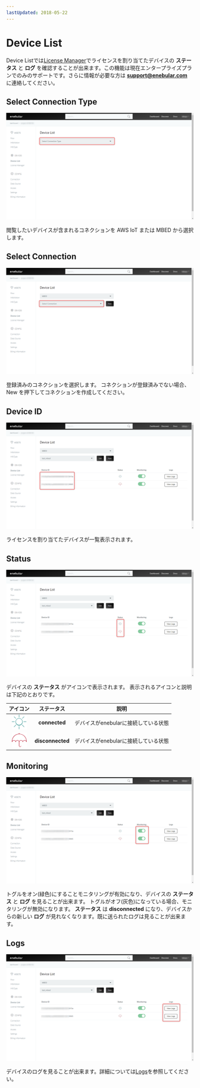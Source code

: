 ```yaml
---
lastUpdated: 2018-05-22
---
```


# Device List

Device Listでは[License Manager](./LicenseManager.md)でライセンスを割り当てたデバイスの **ステータス** と **ログ** を確認することが出来ます。この機能は現在エンタープライズプランでのみのサポートです。さらに情報が必要な方は **support@enebular.com** に連絡してください。

## Select Connection Type

![select_connection_type](../_asset/images/Devices/device_list-select_connection-001.png)

閲覧したいデバイスが含まれるコネクションを AWS IoT または MBED から選択します。

## Select Connection

![select_connection](../_asset/images/Devices/device_list-select_connection-002.png)

登録済みのコネクションを選択します。
コネクションが登録済みでない場合、 New を押下してコネクションを作成してください。

## Device ID

![device_id](../_asset/images/Devices/device_list-device_id.png)

ライセンスを割り当てたデバイスが一覧表示されます。

## Status

![status](../_asset/images/Devices/device_list-status.png)

デバイスの **ステータス** がアイコンで表示されます。
表示されるアイコンと説明は下記のとおりです。

| アイコン | ステータス | 説明 |
| :-: |:-: | :-: |
| ![connected](../_asset/images/Devices/device_list-status-connected.png)  | **connected** | デバイスがenebularに接続している状態 |
| ![disconnected](../_asset/images/Devices/device_list-status-disconnected.png) | **disconnected** | デバイスがenebularに接続している状態 |

## Monitoring

![monitoring](../_asset/images/Devices/device_list-toggle.png)

トグルをオン(緑色)にすることモニタリングが有効になり、デバイスの **ステータス** と **ログ** を見ることが出来ます。
トグルがオフ(灰色)になっている場合、モニタリングが無効になります。 **ステータス** は **disconnected** になり、デバイスからの新しい **ログ** が見れなくなります。既に送られたログは見ることが出来ます。

## Logs

![logs](../_asset/images/Devices/device_list-view_logs.png)

デバイスのログを見ることが出来ます。詳細については[Logs](./Logs.md)を参照してください。